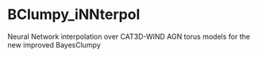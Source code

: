 # BClumpy_iNNterpol
Neural Network interpolation over CAT3D-WIND AGN torus models for the new improved BayesClumpy 
